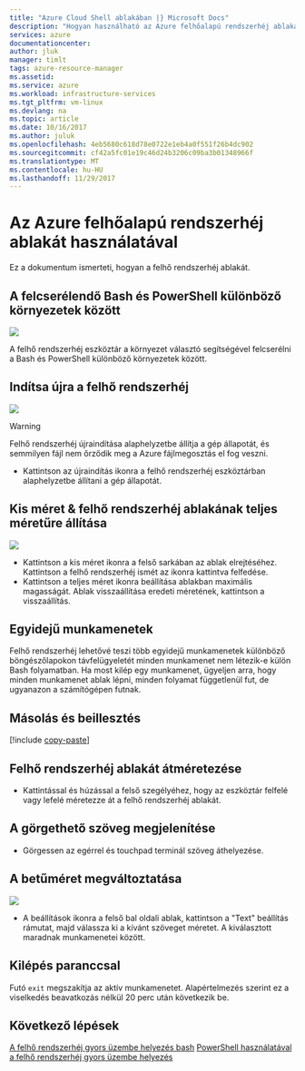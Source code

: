 ```yaml
---
title: "Azure Cloud Shell ablakában |} Microsoft Docs"
description: "Hogyan használható az Azure felhőalapú rendszerhéj ablakát áttekintése."
services: azure
documentationcenter: 
author: jluk
manager: timlt
tags: azure-resource-manager
ms.assetid: 
ms.service: azure
ms.workload: infrastructure-services
ms.tgt_pltfrm: vm-linux
ms.devlang: na
ms.topic: article
ms.date: 10/16/2017
ms.author: juluk
ms.openlocfilehash: 4eb5680c618d78e0722e1eb4a0f551f26b4dc902
ms.sourcegitcommit: cf42a5fc01e19c46d24b3206c09ba3b01348966f
ms.translationtype: MT
ms.contentlocale: hu-HU
ms.lasthandoff: 11/29/2017
---
```

# <a name="using-the-azure-cloud-shell-window"></a>Az Azure felhőalapú rendszerhéj ablakát használatával

Ez a dokumentum ismerteti, hogyan a felhő rendszerhéj ablakát.

## <a name="swap-between-bash-and-powershell-environments"></a>A felcserélendő Bash és PowerShell különböző környezetek között
![](media/using-the-shell-window/env-selector.png)

A felhő rendszerhéj eszköztár a környezet választó segítségével felcserélni a Bash és PowerShell különböző környezetek között.

## <a name="restart-cloud-shell"></a>Indítsa újra a felhő rendszerhéj
![](media/using-the-shell-window/restart.png)
> [!WARNING]
> Felhő rendszerhéj újraindítása alaphelyzetbe állítja a gép állapotát, és semmilyen fájl nem őrződik meg a Azure fájlmegosztás el fog veszni.

* Kattintson az újraindítás ikonra a felhő rendszerhéj eszköztárban alaphelyzetbe állítani a gép állapotát.

## <a name="minimize--maximize-cloud-shell-window"></a>Kis méret & felhő rendszerhéj ablakának teljes méretűre állítása
![](media/using-the-shell-window/minmax.png)
* Kattintson a kis méret ikonra a felső sarkában az ablak elrejtéséhez. Kattintson a felhő rendszerhéj ismét az ikonra kattintva felfedése.
* Kattintson a teljes méret ikonra beállítása ablakban maximális magasságát. Ablak visszaállítása eredeti méretének, kattintson a visszaállítás.

## <a name="concurrent-sessions"></a>Egyidejű munkamenetek
Felhő rendszerhéj lehetővé teszi több egyidejű munkamenetek különböző böngészőlapokon távfelügyeletét minden munkamenet nem létezik-e külön Bash folyamatban.
Ha most kilép egy munkamenet, ügyeljen arra, hogy minden munkamenet ablak lépni, minden folyamat függetlenül fut, de ugyanazon a számítógépen futnak.

## <a name="copy-and-paste"></a>Másolás és beillesztés
[!include [copy-paste](../../includes/cloud-shell-copy-paste.md)]

## <a name="resize-cloud-shell-window"></a>Felhő rendszerhéj ablakát átméretezése
* Kattintással és húzással a felső szegélyéhez, hogy az eszköztár felfelé vagy lefelé méretezze át a felhő rendszerhéj ablakát.

## <a name="scrolling-text-display"></a>A görgethető szöveg megjelenítése
* Görgessen az egérrel és touchpad terminál szöveg áthelyezése.

## <a name="changing-the-text-size"></a>A betűméret megváltoztatása
![](media/using-the-shell-window/text-size.png)
* A beállítások ikonra a felső bal oldali ablak, kattintson a "Text" beállítás rámutat, majd válassza ki a kívánt szöveget méretet. A kiválasztott maradnak munkamenetei között.

## <a name="exit-command"></a>Kilépés paranccsal
Futó `exit` megszakítja az aktív munkamenetet. Alapértelmezés szerint ez a viselkedés beavatkozás nélkül 20 perc után következik be.

## <a name="next-steps"></a>Következő lépések

[A felhő rendszerhéj gyors üzembe helyezés bash](quickstart.md)
[PowerShell használatával a felhő rendszerhéj gyors üzembe helyezés](quickstart-powershell.md)